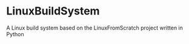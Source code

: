 LinuxBuildSystem
================

A Linux build system based on the LinuxFromScratch project written in Python